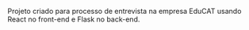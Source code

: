 Projeto criado para processo de entrevista na empresa EduCAT usando React no front-end e Flask no back-end.
